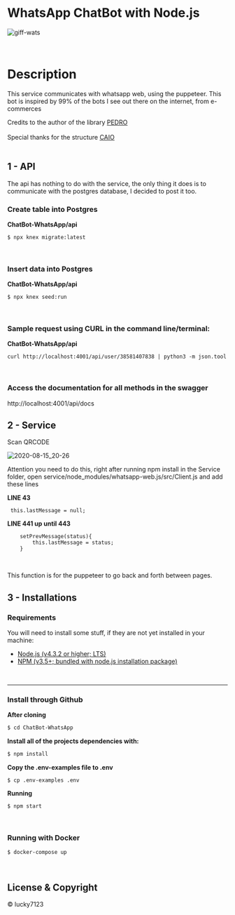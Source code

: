 # WhatsApp ChatBot with Node.js

![giff-wats](https://user-images.githubusercontent.com/67064886/90330135-d3c60780-df80-11ea-838c-f49bf15458b8.gif)

<br>

# Description 

This service communicates with whatsapp web, using the puppeteer. This bot is inspired by 99% of the bots I see out there on the internet, from e-commerces

 Credits to the author of the library [PEDRO](https://github.com/pedroslopez)  
 <br>
Special thanks for the structure [CAIO](https://github.com/caioagiani)
<br><br>


## 1 - API

The api has nothing to do with the service, the only thing it does is to communicate with the postgres database, I decided to post it too.

### Create table into Postgres

**ChatBot-WhatsApp/api** 
```sh
$ npx knex migrate:latest
```
<br>



### Insert data into Postgres

**ChatBot-WhatsApp/api** 
```sh
$ npx knex seed:run
```
<br>


### Sample request using CURL in the command line/terminal:

**ChatBot-WhatsApp/api** 
```
curl http://localhost:4001/api/user/38581407838 | python3 -m json.tool
```
<br>


### Access the documentation for all methods in the swagger

 http://localhost:4001/api/docs
<br>


## 2 - Service

Scan QRCODE

![2020-08-15_20-26](https://user-images.githubusercontent.com/67064886/90330116-c27cfb00-df80-11ea-8c57-0409cccd15dc.png)


Attention you need to do this, right after running npm install in the Service folder, open service/node_modules/whatsapp-web.js/src/Client.js and add these lines

**LINE 43**  
```
 this.lastMessage = null;
```

**LINE 441 up until 443** 
```
    setPrevMessage(status){
        this.lastMessage = status;
    }
```
<br>

This function is for the puppeteer to go back and forth between pages.



## 3 - Installations

### Requirements

You will need to install some stuff, if they are not yet installed in your machine:

* [Node.js (v4.3.2 or higher; LTS)](http://nodejs.org)
* [NPM (v3.5+; bundled with node.js installation package)](https://docs.npmjs.com/getting-started/installing-node#updating-npm)
<br>

---

### Install through Github

**After cloning**

```bash
$ cd ChatBot-WhatsApp
```

**Install all of the projects dependencies with:**

```bash
$ npm install

```

**Copy the .env-examples file to .env**

```
$ cp .env-examples .env
```

**Running**

```bash
$ npm start

```
<br>


### Running with Docker

```
$ docker-compose up
```
<br>

## License & Copyright 
© lucky7123
